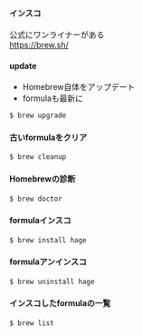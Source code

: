 
#### インスコ

公式にワンライナーがある  
https://brew.sh/

#### update

- Homebrew自体をアップデート
- formulaも最新に

```sh
$ brew upgrade
```

#### 古いformulaをクリア

```sh
$ brew cleanup
```

#### Homebrewの診断

```sh
$ brew doctor
```

#### formulaインスコ

```sh
$ brew install hage
```

#### formulaアンインスコ

```sh
$ brew uninstall hage
```

#### インスコしたformulaの一覧

```sh
$ brew list
```
